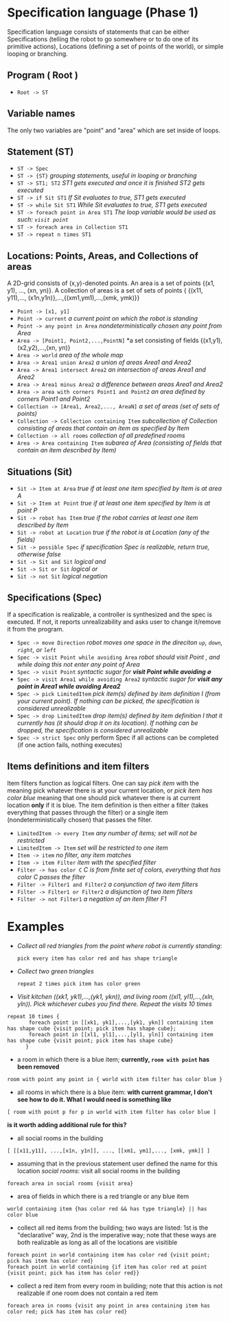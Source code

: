 # Specification language (Phase 1)
Specification language consists of statements that can be either Specifications (telling the robot to go somewhere or to do one of its primitive actions), Locations (defining a set of points of the world), or simple looping or branching.

## Program ( Root )
 
  - `Root -> ST`

## Variable names
The only two variables are "point" and "area" which are set inside of loops.

## Statement (ST)
 
 - `ST -> Spec`
 - `ST -> {ST}` *grouping statements, useful in looping or branching*
 - `ST -> ST1; ST2` *ST1 gets executed and once it is finished ST2 gets executed*
 - `ST -> if Sit ST1`  *If Sit evaluates to true, ST1 gets executed*
 - `ST -> while Sit ST1`  *While Sit evaluates to true, ST1 gets executed*
 - `ST -> foreach point in Area ST1` *The loop variable would be used as such: `visit point`*
 - `ST -> foreach area in Collection ST1`
 - `ST -> repeat n times ST1`

## Locations: Points, Areas, and Collections of areas
A 2D-grid consists of (x,y)-denoted points. An area is a set of points {(x1, y1), ..., (xn, yn)}. A collection of areas is a set of sets of points { {(x11, y11),..., (x1n,y1n)},...,{(xm1,ym1),...,(xmk, ymk)}}

  - `Point -> [x1, y1]`
  - `Point -> current` *a current point on which the robot is standing*
  - `Point -> any point in Area` *nondeterministically chosen any point from Area*
  - `Area -> [Point1, Point2,...,PointN]` *a set consisting of fields {(x1,y1),(x2,y2),...,(xn, yn)}
  - `Area -> world` *area of the whole map*
  - `Area -> Area1 union Area2` *a union of areas Area1 and Area2*
  - `Area -> Area1 intersect Area2` *an intersection of areas Area1 and Area2*
  - `Area -> Area1 minus Area2` *a difference between areas Area1 and Area2*
  - `Area -> area with corners Point1 and Point2` *an area defined by corners Point1 and Point2*
  - `Collection -> [Area1, Area2,..., AreaN]` *a set of areas (set of sets of points)*
  - `Collection -> Collection containing Item` *subcollection of Collection consisting of areas that contain an item as specified by Item*
  - `Collection -> all rooms` *collection of all predefined rooms*
  - `Area -> Area containing Item` *subarea of Area (consisting of fields that contain an item described by Item)*


## Situations (Sit)
 
 - `Sit -> Item at Area` *true if at least one item specified by Item is at area A*
 - `Sit -> Item at Point` *true if at least one item specified by Item is at point P*
 - `Sit -> robot has Item` *true if the robot carries at least one item described by Item*
 - `Sit -> robot at Location` *true if the robot is at Location (any of the fields)*
 - `Sit -> possible Spec`  *if specification Spec is realizable, return true, otherwise false*
 - `Sit -> Sit and Sit` *logical and*
 - `Sit -> Sit or Sit` *logical or*
 - `Sit -> not Sit` *logical negation*

## Specifications (Spec)
If a specification is realizable, a controller is synthesized and the spec is executed. If not, it reports unrealizability and asks user to change it/remove it from the program. 
 
  - `Spec -> move Direction` *robot moves one space in the direciton `up`, `down`, `right`, or `left`*
  - `Spec -> visit Point while avoiding Area`  *robot should visit Point , and while doing this not enter any point of Area* 
  - `Spec -> visit Point`  *syntactic sugar for __visit Point while avoiding $`\emptyset`$__* 
  - `Spec -> visit Area1 while avoiding Area2` *syntactic sugar for __visit any point in Area1 while avoiding Area2__*
  - `Spec -> pick LimitedItem` *pick item(s) defined by item definition I (from your current point). If nothing can be picked, the specification is considered unrealizable*
  - `Spec -> drop LimitedItem` *drop item(s) defined by item definition I that it currently has (it should drop it on its location). If nothing can be dropped, the specification is considered unrealizable*
  - `Spec -> strict Spec` only perform Spec if all actions can be completed (if one action fails, nothing executes)

## Items definitions and item filters
Item filters function as logical filters. One can say _pick item_ with the meaning pick whatever there is at your current location, or _pick item has color blue_ meaning that one should pick whatever there is at current location **only** if it is blue. The item definition is then either a filter (takes everything that passes through the filter) or a single item (nondeterministically chosen) that passes the filter.

  - `LimitedItem -> every Item` _any number of items; set will not be restricted_
  - `LimitedItem -> Item` _set will be restricted to one item_
  - `Item -> item` _no filter, any item matches_
  - `Item -> item Filter` _item with the specified filter_
  - `Filter -> has color C` _C is from finite set of colors, everything that has color C passes the filter_
  - `Filter -> Filter1 and Filter2`  _a conjunction of two item filters_
  - `Filter -> Filter1 or Filter2` _a disjunction of two item filters_
  - `Filter -> not Filter1` _a negation of an item filter F1_
 

# Examples
  - *Collect all red triangles from the point where robot is currently standing*: 
    ```
    pick every item has color red and has shape triangle
    ```
    
  - *Collect two green triangles*
     ```
    repeat 2 times pick item has color green
    ```
    
  - *Visit kitchen ((xk1, yk1),...,(yk1, ykn)), and living room ((xl1, yl1),...,(xln, yln)). Pick whichever cubes you find there. Repeat the visits 10 times*
```    
repeat 10 times {
       foreach point in [[xk1, yk1],...,[yk1, ykn]] containing item has shape cube {visit point; pick item has shape cube}; 
       foreach point in [[xl1, yl1],...,[yl1, yln]] containing item has shape cube {visit point; pick item has shape cube}
      }
```
      
  - a room in which there is a blue item; **currently, `room with point` has been removed**
  ```
  room with point any point in { world with item filter has color blue }
  ```
  - all rooms in which there is a blue item:
  **with current grammar, I don't see how to do it. What I would need is something like**
  ```
  [ room with point p for p in world with item filter has color blue ]
  ```
  **is it worth adding additional rule for this?**
  
  - all social rooms in the building
  ```
  [ [[x11,y11], ...,[x1n, y1n]], ..., [[xm1, ym1],..., [xmk, ymk]] ]
  ```
  
  - assuming that in the previous statement user defined the name for this location *social rooms*: visit all social rooms in the building
  ```
  foreach area in social rooms {visit area}
  ```
  
  - area of fields in which there is a red triangle or any blue item
  ```
  world containing item {has color red && has type triangle} || has color blue
  ```

  - collect all red items from the building; two ways are listed: 1st is the "declarative" way, 2nd is the imperative way; note that these ways are both realizable as long as all of the locations are visitible
  ```
  foreach point in world containing item has color red {visit point; pick has item has color red}
  foreach point in world containing {if item has color red at point {visit point; pick has item has color red}}
  ```

  - collect a red item from every room in building; note that this action is not realizable if one room does not contain a red item
  ```
  foreach area in rooms {visit any point in area containing item has color red; pick has item has color red}
  ```

